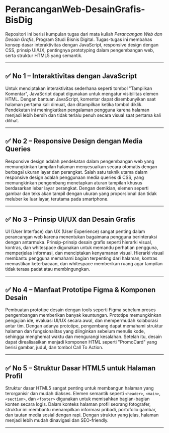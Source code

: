 # PerancanganWeb-DesainGrafis-BisDig

Repositori ini berisi kumpulan tugas dari mata kuliah *Perancangan Web dan Desain Grafis*, Program Studi Bisnis Digital. Tugas-tugas ini membahas konsep dasar interaktivitas dengan JavaScript, responsive design dengan CSS, prinsip UI/UX, pentingnya prototyping dalam pengembangan web, serta struktur HTML5 yang semantik.

---

## ✅ No 1 – Interaktivitas dengan JavaScript

Untuk menciptakan interaktivitas sederhana seperti tombol "Tampilkan Komentar", JavaScript dapat digunakan untuk mengatur visibilitas elemen HTML. Dengan bantuan JavaScript, komentar dapat disembunyikan saat halaman pertama kali dimuat, dan ditampilkan ketika tombol diklik. Pendekatan ini meningkatkan pengalaman pengguna karena halaman menjadi lebih bersih dan tidak terlalu penuh secara visual saat pertama kali dilihat.

---

## ✅ No 2 – Responsive Design dengan Media Queries

Responsive design adalah pendekatan dalam pengembangan web yang memungkinkan tampilan halaman menyesuaikan secara otomatis dengan berbagai ukuran layar dan perangkat. Salah satu teknik utama dalam responsive design adalah penggunaan media queries di CSS, yang memungkinkan pengembang menetapkan aturan tampilan khusus berdasarkan lebar layar perangkat. Dengan demikian, elemen seperti gambar dan teks akan tampil dengan ukuran yang proporsional dan tidak meluber ke luar layar, terutama pada smartphone.

---

## ✅ No 3 – Prinsip UI/UX dan Desain Grafis

UI (User Interface) dan UX (User Experience) sangat penting dalam perancangan web karena menentukan bagaimana pengguna berinteraksi dengan antarmuka. Prinsip-prinsip desain grafis seperti hierarki visual, kontras, dan whitespace digunakan untuk memandu perhatian pengguna, memperjelas informasi, dan menciptakan kenyamanan visual. Hierarki visual membantu pengguna memahami bagian terpenting dari halaman, kontras memastikan keterbacaan, dan whitespace memberikan ruang agar tampilan tidak terasa padat atau membingungkan.

---

## ✅ No 4 – Manfaat Prototipe Figma & Komponen Desain

Pembuatan prototipe desain dengan tools seperti Figma sebelum proses pengembangan memberikan banyak keuntungan. Prototipe memungkinkan pengujian ide, evaluasi UI/UX secara awal, dan mempermudah kolaborasi antar tim. Dengan adanya prototipe, pengembang dapat memahami struktur halaman dan fungsionalitas yang diinginkan sebelum menulis kode, sehingga menghemat waktu dan mengurangi kesalahan. Setelah itu, desain dapat direalisasikan menjadi komponen HTML seperti "PromoCard" yang berisi gambar, judul, dan tombol Call To Action.

---

## ✅ No 5 – Struktur Dasar HTML5 untuk Halaman Profil

Struktur dasar HTML5 sangat penting untuk membangun halaman yang terorganisir dan mudah diakses. Elemen semantik seperti `<header>`, `<main>`, `<section>`, dan `<footer>` digunakan untuk memisahkan bagian-bagian konten secara logis. Dalam konteks halaman profil seorang fotografer, struktur ini membantu menampilkan informasi pribadi, portofolio gambar, dan tautan media sosial dengan rapi. Dengan struktur yang jelas, halaman menjadi lebih mudah dinavigasi dan SEO-friendly.

---

